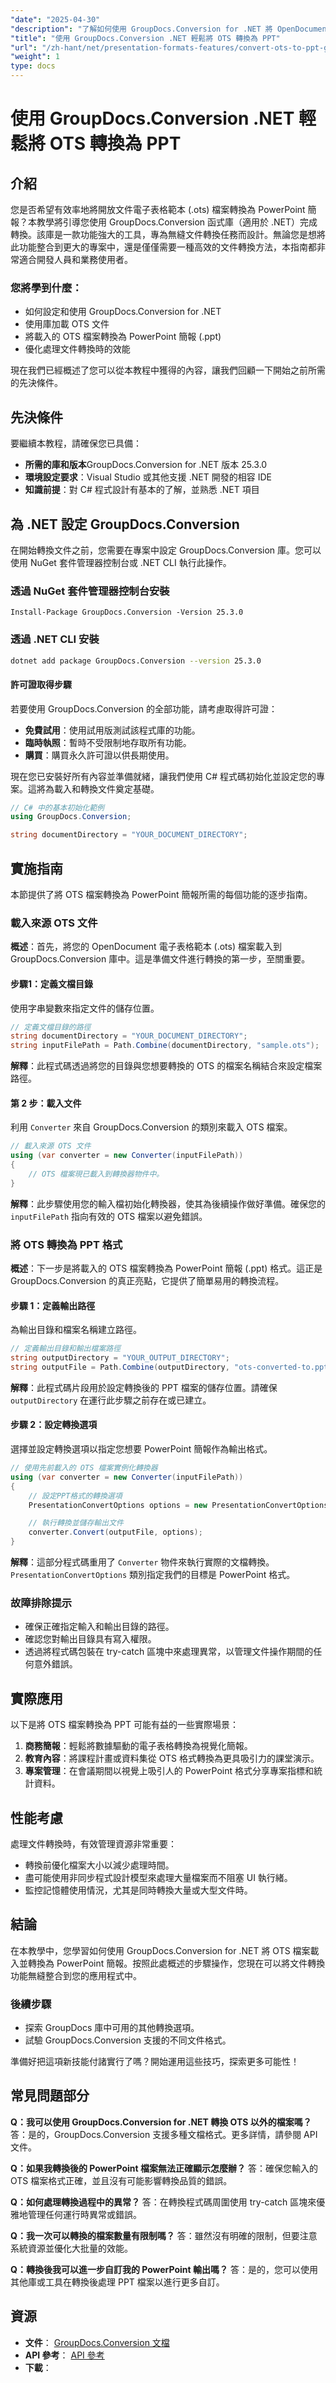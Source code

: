```yaml
---
"date": "2025-04-30"
"description": "了解如何使用 GroupDocs.Conversion for .NET 將 OpenDocument 電子表格範本 (OTS) 無縫轉換為 PowerPoint 簡報。非常適合商業和教育領域高效的文件管理。"
"title": "使用 GroupDocs.Conversion .NET 輕鬆將 OTS 轉換為 PPT"
"url": "/zh-hant/net/presentation-formats-features/convert-ots-to-ppt-groupdocs-conversion-net/"
"weight": 1
type: docs
---
```

# 使用 GroupDocs.Conversion .NET 輕鬆將 OTS 轉換為 PPT

## 介紹

您是否希望有效率地將開放文件電子表格範本 (.ots) 檔案轉換為 PowerPoint 簡報？本教學將引導您使用 GroupDocs.Conversion 函式庫（適用於 .NET）完成轉換。該庫是一款功能強大的工具，專為無縫文件轉換任務而設計。無論您是想將此功能整合到更大的專案中，還是僅僅需要一種高效的文件轉換方法，本指南都非常適合開發人員和業務使用者。

### 您將學到什麼：
- 如何設定和使用 GroupDocs.Conversion for .NET
- 使用庫加載 OTS 文件
- 將載入的 OTS 檔案轉換為 PowerPoint 簡報 (.ppt)
- 優化處理文件轉換時的效能

現在我們已經概述了您可以從本教程中獲得的內容，讓我們回顧一下開始之前所需的先決條件。

## 先決條件

要繼續本教程，請確保您已具備：
- **所需的庫和版本**GroupDocs.Conversion for .NET 版本 25.3.0
- **環境設定要求**：Visual Studio 或其他支援 .NET 開發的相容 IDE
- **知識前提**：對 C# 程式設計有基本的了解，並熟悉 .NET 項目

## 為 .NET 設定 GroupDocs.Conversion

在開始轉換文件之前，您需要在專案中設定 GroupDocs.Conversion 庫。您可以使用 NuGet 套件管理器控制台或 .NET CLI 執行此操作。

### 透過 NuGet 套件管理器控制台安裝
```
Install-Package GroupDocs.Conversion -Version 25.3.0
```

### 透過 .NET CLI 安裝
```bash
dotnet add package GroupDocs.Conversion --version 25.3.0
```

#### 許可證取得步驟

若要使用 GroupDocs.Conversion 的全部功能，請考慮取得許可證：
- **免費試用**：使用試用版測試該程式庫的功能。
- **臨時執照**：暫時不受限制地存取所有功能。
- **購買**：購買永久許可證以供長期使用。

現在您已安裝好所有內容並準備就緒，讓我們使用 C# 程式碼初始化並設定您的專案。這將為載入和轉換文件奠定基礎。

```csharp
// C# 中的基本初始化範例
using GroupDocs.Conversion;

string documentDirectory = "YOUR_DOCUMENT_DIRECTORY";
```

## 實施指南

本節提供了將 OTS 檔案轉換為 PowerPoint 簡報所需的每個功能的逐步指南。

### 載入來源 OTS 文件

**概述**：首先，將您的 OpenDocument 電子表格範本 (.ots) 檔案載入到 GroupDocs.Conversion 庫中。這是準備文件進行轉換的第一步，至關重要。

#### 步驟1：定義文檔目錄
使用字串變數來指定文件的儲存位置。

```csharp
// 定義文檔目錄的路徑
string documentDirectory = "YOUR_DOCUMENT_DIRECTORY";
string inputFilePath = Path.Combine(documentDirectory, "sample.ots");
```
**解釋**：此程式碼透過將您的目錄與您想要轉換的 OTS 的檔案名稱結合來設定檔案路徑。

#### 第 2 步：載入文件
利用 `Converter` 來自 GroupDocs.Conversion 的類別來載入 OTS 檔案。

```csharp
// 載入來源 OTS 文件
using (var converter = new Converter(inputFilePath))
{
    // OTS 檔案現已載入到轉換器物件中。
}
```
**解釋**：此步驟使用您的輸入檔初始化轉換器，使其為後續操作做好準備。確保您的 `inputFilePath` 指向有效的 OTS 檔案以避免錯誤。

### 將 OTS 轉換為 PPT 格式

**概述**：下一步是將載入的 OTS 檔案轉換為 PowerPoint 簡報 (.ppt) 格式。這正是 GroupDocs.Conversion 的真正亮點，它提供了簡單易用的轉換流程。

#### 步驟 1：定義輸出路徑
為輸出目錄和檔案名稱建立路徑。

```csharp
// 定義輸出目錄和輸出檔案路徑
string outputDirectory = "YOUR_OUTPUT_DIRECTORY";
string outputFile = Path.Combine(outputDirectory, "ots-converted-to.ppt");
```
**解釋**：此程式碼片段用於設定轉換後的 PPT 檔案的儲存位置。請確保 `outputDirectory` 在運行此步驟之前存在或已建立。

#### 步驟 2：設定轉換選項
選擇並設定轉換選項以指定您想要 PowerPoint 簡報作為輸出格式。

```csharp
// 使用先前載入的 OTS 檔案實例化轉換器
using (var converter = new Converter(inputFilePath))
{
    // 設定PPT格式的轉換選項
    PresentationConvertOptions options = new PresentationConvertOptions { Format = GroupDocs.Conversion.FileTypes.PresentationFileType.Ppt };

    // 執行轉換並儲存輸出文件
    converter.Convert(outputFile, options);
}
```
**解釋**：這部分程式碼重用了 `Converter` 物件來執行實際的文檔轉換。 `PresentationConvertOptions` 類別指定我們的目標是 PowerPoint 格式。

### 故障排除提示

- 確保正確指定輸入和輸出目錄的路徑。
- 確認您對輸出目錄具有寫入權限。
- 透過將程式碼包裝在 try-catch 區塊中來處理異常，以管理文件操作期間的任何意外錯誤。

## 實際應用

以下是將 OTS 檔案轉換為 PPT 可能有益的一些實際場景：
1. **商務簡報**：輕鬆將數據驅動的電子表格轉換為視覺化簡報。
2. **教育內容**：將課程計畫或資料集從 OTS 格式轉換為更具吸引力的課堂演示。
3. **專案管理**：在會議期間以視覺上吸引人的 PowerPoint 格式分享專案指標和統計資料。

## 性能考慮

處理文件轉換時，有效管理資源非常重要：
- 轉換前優化檔案大小以減少處理時間。
- 盡可能使用非同步程式設計模型來處理大量檔案而不阻塞 UI 執行緒。
- 監控記憶體使用情況，尤其是同時轉換大量或大型文件時。

## 結論

在本教學中，您學習如何使用 GroupDocs.Conversion for .NET 將 OTS 檔案載入並轉換為 PowerPoint 簡報。按照此處概述的步驟操作，您現在可以將文件轉換功能無縫整合到您的應用程式中。

### 後續步驟
- 探索 GroupDocs 庫中可用的其他轉換選項。
- 試驗 GroupDocs.Conversion 支援的不同文件格式。

準備好把這項新技能付諸實行了嗎？開始運用這些技巧，探索更多可能性！

## 常見問題部分

**Q：我可以使用 GroupDocs.Conversion for .NET 轉換 OTS 以外的檔案嗎？**
答：是的，GroupDocs.Conversion 支援多種文檔格式。更多詳情，請參閱 API 文件。

**Q：如果我轉換後的 PowerPoint 檔案無法正確顯示怎麼辦？**
答：確保您輸入的 OTS 檔案格式正確，並且沒有可能影響轉換品質的錯誤。

**Q：如何處理轉換過程中的異常？**
答：在轉換程式碼周圍使用 try-catch 區塊來優雅地管理任何運行時異常或錯誤。

**Q：我一次可以轉換的檔案數量有限制嗎？**
答：雖然沒有明確的限制，但要注意系統資源並優化大批量的效能。

**Q：轉換後我可以進一步自訂我的 PowerPoint 輸出嗎？**
答：是的，您可以使用其他庫或工具在轉換後處理 PPT 檔案以進行更多自訂。

## 資源
- **文件**： [GroupDocs.Conversion 文檔](https://docs.groupdocs.com/conversion/net/)
- **API 參考**： [API 參考](https://reference.groupdocs.com/conversion/net/)
- **下載**：